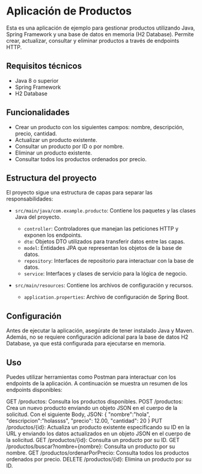 # Aplicación de Productos

Esta es una aplicación de ejemplo para gestionar productos utilizando Java, Spring Framework y una base de datos en memoria (H2 Database). Permite crear, actualizar, consultar y eliminar productos a través de endpoints HTTP.

## Requisitos técnicos

- Java 8 o superior
- Spring Framework
- H2 Database

## Funcionalidades

- Crear un producto con los siguientes campos: nombre, descripción, precio, cantidad.
- Actualizar un producto existente.
- Consultar un producto por ID o por nombre.
- Eliminar un producto existente.
- Consultar todos los productos ordenados por precio.

## Estructura del proyecto

El proyecto sigue una estructura de capas para separar las responsabilidades:

- `src/main/java/com.example.producto`: Contiene los paquetes y las clases Java del proyecto.
  - `controller`: Controladores que manejan las peticiones HTTP y exponen los endpoints.
  - `dto`: Objetos DTO utilizados para transferir datos entre las capas.
  - `model`: Entidades JPA que representan los objetos de la base de datos.
  - `repository`: Interfaces de repositorio para interactuar con la base de datos.
  - `service`: Interfaces y clases de servicio para la lógica de negocio.

- `src/main/resources`: Contiene los archivos de configuración y recursos.
  - `application.properties`: Archivo de configuración de Spring Boot.
  
## Configuración

Antes de ejecutar la aplicación, asegúrate de tener instalado Java y Maven. Además, no se requiere configuración adicional para la base de datos H2 Database, ya que está configurada para ejecutarse en memoria.

## Uso
Puedes utilizar herramientas como Postman para interactuar con los endpoints de la aplicación. A continuación se muestra un resumen de los endpoints disponibles:

GET /productos: Consulta los productos disponibles. 
POST /productos: Crea un nuevo producto enviando un objeto JSON en el cuerpo de la solicitud. Con el siguiente Body, JSON: 
{
    "nombre":"hola",
    "descripcion":"holassss",
    "precio": 12.00,
    "cantidad": 20
}
PUT /productos/{id}: Actualiza un producto existente especificando su ID en la URL y enviando los datos actualizados en un objeto JSON en el cuerpo de la solicitud.
GET /productos/{id}: Consulta un producto por su ID.
GET /productos/buscar?nombre={nombre}: Consulta un producto por su nombre.
GET /productos/ordenarPorPrecio: Consulta todos los productos ordenados por precio.
DELETE /productos/{id}: Elimina un producto por su ID.
